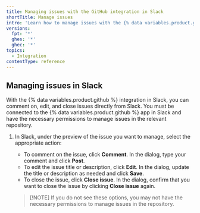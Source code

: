 ```yaml
---
title: Managing issues with the GitHub integration in Slack
shortTitle: Manage issues
intro: 'Learn how to manage issues with the {% data variables.product.github %} integration in Slack.'
versions:
  fpt: '*'
  ghes: '*'
  ghec: '*'
topics:
  - Integration
contentType: reference
---
```


## Managing issues in Slack

With the {% data variables.product.github %} integration in Slack, you can comment on, edit, and close issues directly from Slack. You must be connected to the {% data variables.product.github %} app in Slack and have the necessary permissions to manage issues in the relevant repository.

1. In Slack, under the preview of the issue you want to manage, select the appropriate action:

   * To comment on the issue, click **Comment**. In the dialog, type your comment and click **Post**.
   * To edit the issue title or description, click **Edit**. In the dialog, update the title or description as needed and click **Save**.
   * To close the issue, click **Close issue**. In the dialog, confirm that you want to close the issue by clicking **Close issue** again.

   >[!NOTE] If you do not see these options, you may not have the necessary permissions to manage issues in the repository.
